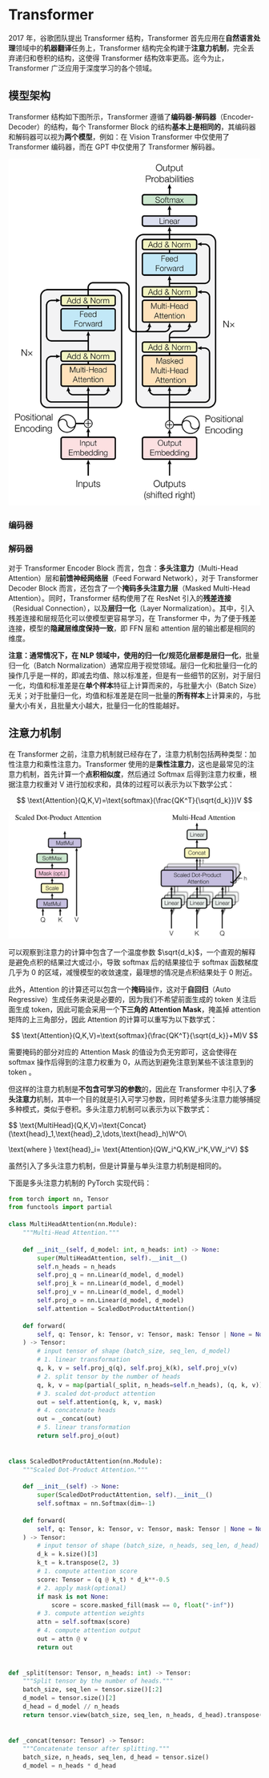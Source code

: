 # Transformer

2017 年，谷歌团队提出 Transformer 结构，Transformer 首先应用在**自然语言处理**领域中的**机器翻译**任务上，Transformer 结构完全构建于**注意力机制**，完全丢弃递归和卷积的结构，这使得 Transformer 结构效率更高。迄今为止，Transformer 广泛应用于深度学习的各个领域。



## 模型架构

Transformer 结构如下图所示，Transformer 遵循了**编码器-解码器**（Encoder-Decoder）的结构，每个 Transformer  Block 的结构**基本上是相同的**，其编码器和解码器可以视为**两个模型**，例如：在 Vision Transformer 中仅使用了 Transformer 编码器，而在 GPT 中仅使用了 Transformer 解码器。

![transformer](../images/blog/transformer.png)

### 编码器



### 解码器

对于 Transformer Encoder Block 而言，包含：**多头注意力**（Multi-Head Attention）层和**前馈神经网络层**（Feed Forward Network），对于 Transformer Decoder Block 而言，还包含了一个**掩码多头注意力层**（Masked Multi-Head Attention）。同时，Transformer 结构使用了在 ResNet 引入的**残差连接**（Residual Connection），以及**层归一化**（Layer Normalization）。其中，引入残差连接和层规范化可以使模型更容易学习，在 Transformer 中，为了便于残差连接，模型的**隐藏层维度保持一致**，即 FFN 层和 attention 层的输出都是相同的维度。

**注意：**通常情况下，在 NLP 领域中，使用的归一化/规范化层都是**层归一化**，批量归一化（Batch Normalization）通常应用于视觉领域。层归一化和批量归一化的操作几乎是一样的，即减去均值、除以标准差，但是有一些细节的区别，对于层归一化，均值和标准差是在**单个样本**特征上计算而来的，与批量大小（Batch Size）无关；对于批量归一化，均值和标准差是在同一批量的**所有样本**上计算来的，与批量大小有关，且批量大小越大，批量归一化的性能越好。



## 注意力机制

在 Transformer 之前，注意力机制就已经存在了，注意力机制包括两种类型：加性注意力和乘性注意力。Transformer 使用的是**乘性注意力**，这也是最常见的注意力机制，首先计算一个**点积相似度**，然后通过 Softmax 后得到注意力权重，根据注意力权重对 V 进行加权求和，具体的过程可以表示为以下数学公式：

$$
\text{Attention}(Q,K,V)=\text{softmax}(\frac{QK^T}{\sqrt{d_k}})V
$$

![attn](../images/blog/attention.png)

可以观察到注意力的计算中包含了一个温度参数 $\sqrt{d_k}$，一个直观的解释是避免点积的结果过大或过小，导致 softmax 后的结果接位于 softmax 函数梯度几乎为 0 的区域，减慢模型的收敛速度，最理想的情况是点积结果处于 0 附近。

此外，Attention 的计算还可以包含一个**掩码**操作，这对于**自回归**（Auto Regressive）生成任务来说是必要的，因为我们不希望前面生成的 token 关注后面生成 token，因此可能会采用一个**下三角的 Attention Mask**，掩盖掉 attention 矩阵的上三角部分，因此 Attention 的计算可以重写为以下数学式：

$$
\text{Attention}(Q,K,V)=\text{softmax}(\frac{QK^T}{\sqrt{d_k}}+M)V
$$

需要掩码的部分对应的 Attention Mask 的值设为负无穷即可，这会使得在 softmax 操作后得到的注意力权重为 0，从而达到避免注意到某些不该注意到的 token 。

但这样的注意力机制是**不包含可学习的参数**的，因此在 Transformer 中引入了**多头注意力**机制，其中一个目的就是引入可学习参数，同时希望多头注意力能够捕捉多种模式，类似于卷积。多头注意力机制可以表示为以下数学式：

$$
\text{MultiHead}(Q,K,V)=\text{Concat}(\text{head}_1,\text{head}_2,\dots,\text{head}_h)W^O\\


\text{where } \text{head}_i= \text{Attention}(QW_i^Q,KW_i^K,VW_i^V)
$$

虽然引入了多头注意力机制，但是计算量与单头注意力机制是相同的。

下面是多头注意力机制的 PyTorch 实现代码：

```python
from torch import nn, Tensor
from functools import partial

class MultiHeadAttention(nn.Module):
    """Multi-Head Attention."""

    def __init__(self, d_model: int, n_heads: int) -> None:
        super(MultiHeadAttention, self).__init__()
        self.n_heads = n_heads
        self.proj_q = nn.Linear(d_model, d_model)
        self.proj_k = nn.Linear(d_model, d_model)
        self.proj_v = nn.Linear(d_model, d_model)
        self.proj_o = nn.Linear(d_model, d_model)
        self.attention = ScaledDotProductAttention()

    def forward(
        self, q: Tensor, k: Tensor, v: Tensor, mask: Tensor | None = None
    ) -> Tensor:
        # input tensor of shape (batch_size, seq_len, d_model)
        # 1. linear transformation
        q, k, v = self.proj_q(q), self.proj_k(k), self.proj_v(v)
        # 2. split tensor by the number of heads
        q, k, v = map(partial(_split, n_heads=self.n_heads), (q, k, v))
        # 3. scaled dot-product attention
        out = self.attention(q, k, v, mask)
        # 4. concatenate heads
        out = _concat(out)
        # 5. linear transformation
        return self.proj_o(out)


class ScaledDotProductAttention(nn.Module):
    """Scaled Dot-Product Attention."""

    def __init__(self) -> None:
        super(ScaledDotProductAttention, self).__init__()
        self.softmax = nn.Softmax(dim=-1)

    def forward(
        self, q: Tensor, k: Tensor, v: Tensor, mask: Tensor | None = None
    ) -> Tensor:
        # input tensor of shape (batch_size, n_heads, seq_len, d_head)
        d_k = k.size()[3]
        k_t = k.transpose(2, 3)
        # 1. compute attention score
        score: Tensor = (q @ k_t) * d_k**-0.5
        # 2. apply mask(optional)
        if mask is not None:
            score = score.masked_fill(mask == 0, float("-inf"))
        # 3. compute attention weights
        attn = self.softmax(score)
        # 4. compute attention output
        out = attn @ v
        return out


def _split(tensor: Tensor, n_heads: int) -> Tensor:
    """Split tensor by the number of heads."""
    batch_size, seq_len = tensor.size()[:2]
    d_model = tensor.size()[2]
    d_head = d_model // n_heads
    return tensor.view(batch_size, seq_len, n_heads, d_head).transpose(1, 2)


def _concat(tensor: Tensor) -> Tensor:
    """Concatenate tensor after splitting."""
    batch_size, n_heads, seq_len, d_head = tensor.size()
    d_model = n_heads * d_head
```























